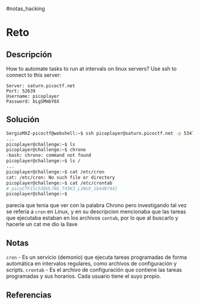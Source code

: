 #notas_hacking
# Reto
## Descripción
How to automate tasks to run at intervals on linux servers?
Use ssh to connect to this server:

```
Server: saturn.picoctf.net
Port: 52639
Username: picoplayer 
Password: bLgSMmbY6X
```
## Solución
```bash
SergioMXZ-picoctf@webshell:~$ ssh picoplayer@saturn.picoctf.net -p 53479
...
picoplayer@challenge:~$ ls 
picoplayer@challenge:~$ chrono
-bash: chrono: command not found
picoplayer@challenge:~$ ls /
...
picoplayer@challenge:~$ cat /etc/cron
cat: /etc/cron: No such file or directory
picoplayer@challenge:~$ cat /etc/crontab 
# picoCTF{Sch3DUL7NG_T45K3_L1NUX_1b4d8744}
picoplayer@challenge:~$ 
```
parecía que tenia que ver con la palabra Chrono pero investigando tal vez se refería a `cron` en Linux, y en su descripcion mencionaba que las tareas que ejecutaba estaban en los archivos `contab`, por lo que al buscarlo y hacerle un cat me dio la llave
## Notas
`cron` - Es un servicio (demonio) que ejecuta tareas programadas de forma automática en intervalos regulares, como archivos de configuración y scripts. 
`crontab` - Es el archivo de configuración que contiene las tareas programadas y sus horarios. Cada usuario tiene el suyo propio.
## Referencias
